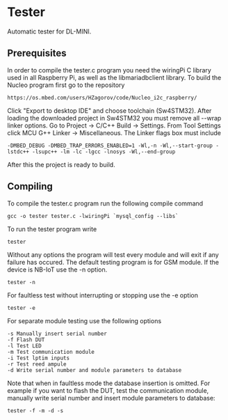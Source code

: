 # Tester
Automatic tester for DL-MINI.

## Prerequisites
In order to compile the tester.c program you need the wiringPi C library used in all Raspberry Pi,
as well as the libmariadbclient library.
To build the Nucleo program first go to the repository
```
https://os.mbed.com/users/HZagorov/code/Nucleo_i2c_raspberry/
```

Click "Export to desktop IDE" and choose toolchain (Sw4STM32). After loading the downloaded project in Sw4STM32 you must remove all --wrap linker options. Go to Project -> C/C++ Build -> Settings. From Tool Settings click MCU G++ Linker -> Miscellaneous. The Linker flags box must include
```
-DMBED_DEBUG -DMBED_TRAP_ERRORS_ENABLED=1 -Wl,-n -Wl,--start-group -lstdc++ -lsupc++ -lm -lc -lgcc -lnosys -Wl,--end-group
```

After this the project is ready to build.
## Compiling
To compile the tester.c program run the following compile command
```
gcc -o tester tester.c -lwiringPi `mysql_config --libs`
```

To run the tester program write
```
tester 
```
Without any options the program will test every module and will exit if any failure has occured.
The default testing program is for GSM module. If the device is NB-IoT use the -n option.
```
tester -n
```

For faultless test without interrupting or stopping use the -e option
```
tester -e
```

For separate module testing use the following options
```
-s Manually insert serial number
-f Flash DUT
-l Test LED
-m Test communication module
-i Test lptim inputs
-r Test reed ampule
-d Write serial number and module parameters to database
```

Note that when in faultless mode the database insertion is omitted.
For example if you want to flash the DUT, test the communication module, manually write serial number and insert module parameters to database:
```
tester -f -m -d -s 
```
